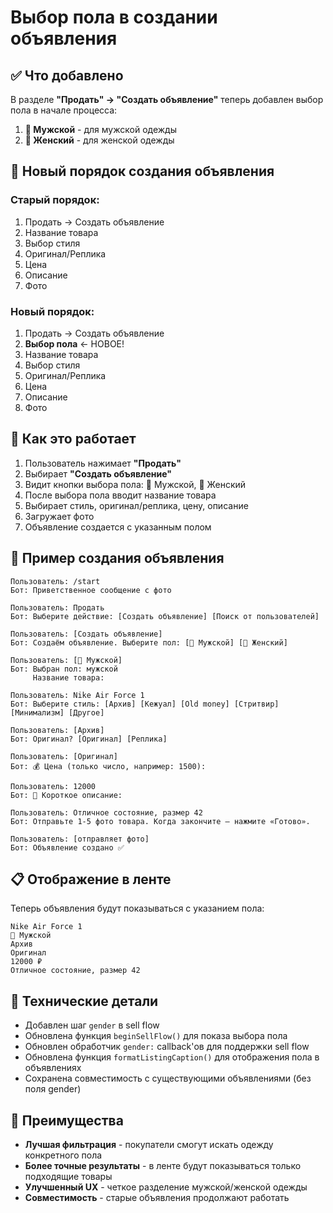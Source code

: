 # Выбор пола в создании объявления

## ✅ Что добавлено

В разделе **"Продать" → "Создать объявление"** теперь добавлен выбор пола в начале процесса:

1. **👨 Мужской** - для мужской одежды
2. **👩 Женский** - для женской одежды

## 🔄 Новый порядок создания объявления

### Старый порядок:
1. Продать → Создать объявление
2. Название товара
3. Выбор стиля
4. Оригинал/Реплика
5. Цена
6. Описание
7. Фото

### Новый порядок:
1. Продать → Создать объявление
2. **Выбор пола** ← НОВОЕ!
3. Название товара
4. Выбор стиля
5. Оригинал/Реплика
6. Цена
7. Описание
8. Фото

## 🎯 Как это работает

1. Пользователь нажимает **"Продать"**
2. Выбирает **"Создать объявление"**
3. Видит кнопки выбора пола: 👨 Мужской, 👩 Женский
4. После выбора пола вводит название товара
5. Выбирает стиль, оригинал/реплика, цену, описание
6. Загружает фото
7. Объявление создается с указанным полом

## 📱 Пример создания объявления

```
Пользователь: /start
Бот: Приветственное сообщение с фото

Пользователь: Продать
Бот: Выберите действие: [Создать объявление] [Поиск от пользователей]

Пользователь: [Создать объявление]
Бот: Создаём объявление. Выберите пол: [👨 Мужской] [👩 Женский]

Пользователь: [👨 Мужской]
Бот: Выбран пол: мужской
     Название товара:

Пользователь: Nike Air Force 1
Бот: Выберите стиль: [Архив] [Кежуал] [Old money] [Стритвир] [Минимализм] [Другое]

Пользователь: [Архив]
Бот: Оригинал? [Оригинал] [Реплика]

Пользователь: [Оригинал]
Бот: 💰 Цена (только число, например: 1500):

Пользователь: 12000
Бот: 📝 Короткое описание:

Пользователь: Отличное состояние, размер 42
Бот: Отправьте 1-5 фото товара. Когда закончите — нажмите «Готово».

Пользователь: [отправляет фото]
Бот: Объявление создано ✅
```

## 📋 Отображение в ленте

Теперь объявления будут показываться с указанием пола:

```
Nike Air Force 1
👨 Мужской
Архив
Оригинал
12000 ₽
Отличное состояние, размер 42
```

## 🔧 Технические детали

- Добавлен шаг `gender` в sell flow
- Обновлена функция `beginSellFlow()` для показа выбора пола
- Обновлен обработчик `gender:` callback'ов для поддержки sell flow
- Обновлена функция `formatListingCaption()` для отображения пола в объявлениях
- Сохранена совместимость с существующими объявлениями (без поля gender)

## 🎯 Преимущества

- **Лучшая фильтрация** - покупатели смогут искать одежду конкретного пола
- **Более точные результаты** - в ленте будут показываться только подходящие товары
- **Улучшенный UX** - четкое разделение мужской/женской одежды
- **Совместимость** - старые объявления продолжают работать
